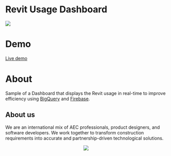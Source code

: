 # Revit Usage Dashboard

[<img src="https://s3.amazonaws.com/everse.assets/GithubReadme/ReadmeImageRevitUsage.png">](https://github.com/EverseDevelopment/Snack.Revit.UsageDashboard/wiki)
<br/>

# Demo
[Live demo](https://revitusage.e-verse.com/)

# About
Sample of a Dashboard that displays the Revit usage in real-time to improve efficiency using [BigQuery](https://cloud.google.com/bigquery) and [Firebase](https://firebase.google.com/). 

## About us ##

We are an international mix of AEC professionals, product designers, and software developers. We work together to transform construction requirements into accurate and partnership-driven technological solutions.

<p align="center" width="100%">
    <a href="https://www.e-verse.com/">
    <img src="https://s3.amazonaws.com/everse.assets/GithubReadme/e-verse_logo_no+slogan.jpg" align="center">
    </a>
</p>
